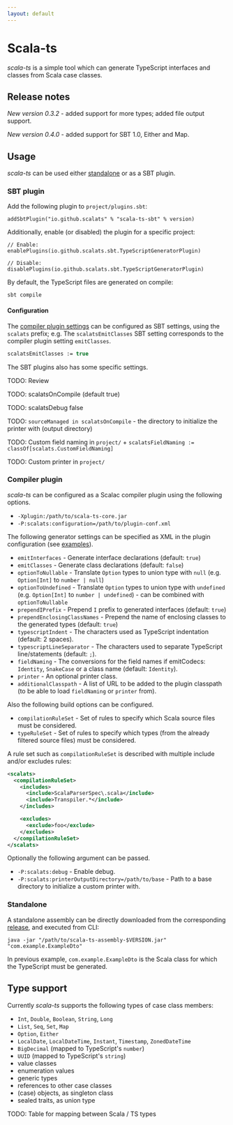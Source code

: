 ```yaml
---
layout: default
---
```


# Scala-ts

*scala-ts* is a simple tool which can generate TypeScript interfaces and classes from Scala case classes.

## Release notes

*New version 0.3.2* - added support for more types; added file output support.

*New version 0.4.0* - added support for SBT 1.0, Either and Map.

## Usage

*scala-ts* can be used either [standalone](#standalone) or as a SBT plugin.

### SBT plugin

Add the following plugin to `project/plugins.sbt`:

    addSbtPlugin("io.github.scalats" % "scala-ts-sbt" % version)

Additionally, enable (or disabled) the plugin for a specific project:

```
// Enable:
enablePlugins(io.github.scalats.sbt.TypeScriptGeneratorPlugin)

// Disable:
disablePlugins(io.github.scalats.sbt.TypeScriptGeneratorPlugin)
```

By default, the TypeScript files are generated on compile:

    sbt compile

#### Configuration

The [compiler plugin settings](#compiler-plugin) can be configured as SBT settings, using the `scalats` prefix; e.g. The `scalatsEmitClasses` SBT setting corresponds to the compiler plugin setting `emitClasses`.

```ocaml
scalatsEmitClasses := true
```

The SBT plugins also has some specific settings.

TODO: Review

TODO: scalatsOnCompile (default true)

TODO: scalatsDebug false

TODO: `sourceManaged in scalatsOnCompile` - the directory to initialize the printer with (output directory)

TODO: Custom field naming in `project/` + `scalatsFieldNaming := classOf[scalats.CustomFieldNaming]`

TODO: Custom printer in `project/`

### Compiler plugin

*scala-ts* can be configured as a Scalac compiler plugin using the following options.

- `-Xplugin:/path/to/scala-ts-core.jar`
- `-P:scalats:configuration=/path/to/plugin-conf.xml`

The following generator settings can be specified as XML in the plugin configuration (see [examples](../core/src/test/resources/plugin-conf.xml)).

- `emitInterfaces` - Generate interface declarations (default: `true`)
- `emitClasses` - Generate class declarations (default: `false`)
- `optionToNullable` - Translate `Option` types to union type with `null` (e.g. `Option[Int]` to `number | null`)
- `optionToUndefined` - Translate `Option` types to union type with `undefined` (e.g. `Option[Int]` to `number | undefined`) - can be combined with `optionToNullable`
- `prependIPrefix` - Prepend `I` prefix to generated interfaces (default: `true`)
- `prependEnclosingClassNames` - Prepend the name of enclosing classes to the generated types (default: `true`)
- `typescriptIndent` - The characters used as TypeScript indentation (default: 2 spaces).
- `typescriptLineSeparator` - The characters used to separate TypeScript line/statements (default: `;`).
- `fieldNaming` - The conversions for the field names if emitCodecs: `Identity`, `SnakeCase` or a class name (default: `Identity`).
- `printer` - An optional printer class.
- `additionalClasspath` - A list of URL to be added to the plugin classpath (to be able to load `fieldNaming` or `printer` from).

Also the following build options can be configured.

- `compilationRuleSet` - Set of rules to specify which Scala source files must be considered.
- `typeRuleSet` - Set of rules to specify which types (from the already filtered source files) must be considered.

A rule set such as `compilationRuleSet` is described with multiple include and/or excludes rules:

```xml
<scalats>
  <compilationRuleSet>
    <includes>
      <include>ScalaParserSpec\.scala</include>
      <include>Transpiler.*</include>
    </includes>

    <excludes>
      <exclude>foo</exclude>
    </excludes>
  </compilationRuleSet>
</scalats>
```

Optionally the following argument can be passed.

- `-P:scalats:debug` - Enable debug.
- `-P:scalats:printerOutputDirectory=/path/to/base` - Path to a base directory to initialize a custom printer with.

### Standalone

A standalone assembly can be directly downloaded from the corresponding [release](https://github.com/scala-ts/scala-ts/releases), and executed from CLI:

    java -jar "/path/to/scala-ts-assembly-$VERSION.jar" "com.example.ExampleDto"

In previous example, `com.example.ExampleDto` is the Scala class for which the TypeScript must be generated.

## Type support

Currently *scala-ts* supports the following types of case class members:

- `Int`, `Double`, `Boolean`, `String`, `Long`
- `List`, `Seq`, `Set`, `Map`
- `Option`, `Either`
- `LocalDate`, `LocalDateTime`, `Instant`, `Timestamp`, `ZonedDateTime`
- `BigDecimal` (mapped to TypeScript's `number`)
- `UUID` (mapped to TypeScript's `string`)
- value classes
- enumeration values
- generic types
- references to other case classes
- (case) objects, as singleton class
- sealed traits, as union type

TODO: Table for mapping between Scala / TS types
